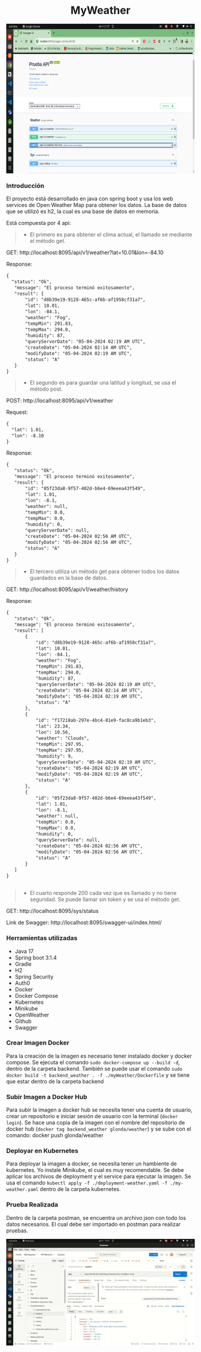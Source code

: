 <center>
  <h1> MyWeather </h1>
</center>
<code><p align="center"><img height="400" src="https://github.com/gustavolonda/GrupoPromerica/blob/master/imagApp/swagger.png" title="app" style="display: block;margin-left: auto;margin-right: auto;"></p></code>

### Introducción

El proyecto está desarrollado en java con spring boot y usa los  web services de Open Weather Map para obtener los datos. La base de datos que se utilizó es h2, la cual es una base de datos en memoria.

Está compuesta por 4 api:

>* El primero es para obtener el clima actual, el llamado se mediante el método get.

GET: http://localhost:8095/api/v1/weather?lat=10.01&lon=-84.10

Response:
```
{
  "status": "Ok",
   "message": "El proceso terminó exitosamente",
   "result": {
       "id": "d8b39e19-9128-465c-af6b-af1958cf31a7",
       "lat": 10.01,
       "lon": -84.1,
       "weather": "Fog",
       "tempMin": 291.83,
       "tempMax": 294.0,
       "humidity": 87,
       "queryServerDate": "05-04-2024 02:19 AM UTC",
       "createDate": "05-04-2024 02:14 AM UTC",
       "modifyDate": "05-04-2024 02:19 AM UTC",
       "status": "A"
   }
}
```

>* El segundo es para  guardar una latitud y longitud, se usa el método post.

POST: http://localhost:8095/api/v1/weather

Request:
```
{
  "lat": 1.01,
  "lon": -8.10
}
```
Response:
```
{
   "status": "Ok",
   "message": "El proceso terminó exitosamente",
   "result": {
       "id": "05f23da8-9f57-402d-b6e4-69eeea43f549",
       "lat": 1.01,
       "lon": -8.1,
       "weather": null,
       "tempMin": 0.0,
       "tempMax": 0.0,
       "humidity": 0,
       "queryServerDate": null,
       "createDate": "05-04-2024 02:56 AM UTC",
       "modifyDate": "05-04-2024 02:56 AM UTC",
       "status": "A"
   }
}
```

>* El tercero utiliza un método get para obtener todos los datos guardados en la base de datos.

GET: http://localhost:8095/api/v1/weather/history

Response:
```
{
   "status": "Ok",
   "message": "El proceso terminó exitosamente",
   "result": [
       {
           "id": "d8b39e19-9128-465c-af6b-af1958cf31a7",
           "lat": 10.01,
           "lon": -84.1,
           "weather": "Fog",
           "tempMin": 291.83,
           "tempMax": 294.0,
           "humidity": 87,
           "queryServerDate": "05-04-2024 02:19 AM UTC",
           "createDate": "05-04-2024 02:14 AM UTC",
           "modifyDate": "05-04-2024 02:19 AM UTC",
           "status": "A"
       },
       {
           "id": "f17218ab-297e-4bc4-81e9-fac8ca9b1eb3",
           "lat": 23.34,
           "lon": 10.56,
           "weather": "Clouds",
           "tempMin": 297.95,
           "tempMax": 297.95,
           "humidity": 9,
           "queryServerDate": "05-04-2024 02:19 AM UTC",
           "createDate": "05-04-2024 02:19 AM UTC",
           "modifyDate": "05-04-2024 02:19 AM UTC",
           "status": "A"
       },
       {
           "id": "05f23da8-9f57-402d-b6e4-69eeea43f549",
           "lat": 1.01,
           "lon": -8.1,
           "weather": null,
           "tempMin": 0.0,
           "tempMax": 0.0,
           "humidity": 0,
           "queryServerDate": null,
           "createDate": "05-04-2024 02:56 AM UTC",
           "modifyDate": "05-04-2024 02:56 AM UTC",
           "status": "A"
       }
   ]
}


```


> * El cuarto responde 200 cada vez que es llamado y no tiene seguridad. Se puede llamar sin token y se usa el método get.

GET: http://localhost:8095/sys/status

Link de Swagger: http://localhost:8095/swagger-ui/index.html/

### Herramientas utilizadas
* Java 17
* Spring boot 3.1.4
* Gradle
* H2
* Spring Security
* Auth0
* Docker
* Docker Compose
* Kubernetes
* Minikube
* OpenWeather
* Github
* Swagger
  
### Crear Imagen Docker
Para la creación de la imagen es necesario tener instalado docker y docker compose. Se ejecuta el comando  ` sudo docker-compose up --build -d `, dentro de la carpeta backend.
También se puede usar el comando ` sudo docker build -t backend_weather . -f ./myWeather/Dockerfile ` y se tiene que estar dentro de la carpeta backend

### Subir Imagen a Docker Hub
Para subir la imagen a docker hub se necesita tener una cuenta de usuario, crear un repositorio e iniciar sesión de usuario con la terminal (`docker login`).  Se hace una copia de la imagen con el nombre del repositorio de docker hub (`docker tag backend_weather glonda/weather`) y se sube con el comando: docker push glonda/weather

### Deployar en Kubernetes
Para deployar la imagen a docker, se necesita tener un hambiente de kubernetes. Yo instale Minikube, el cual es muy recomendable.
Se debe aplicar los archivos de deployment y el service para ejecutar la imagen. Se usa el comando  `kubectl apply -f ./deployment-weather.yaml -f ./my-weather.yaml` dentro de la carpeta kubernetes.

### Prueba Realizada
Dentro de la carpeta postman, se encuentra un archivo json con todo los datos necesarios. El cual debe ser importado en postman para realizar pruebas. 


<code><p align="center"><img src="https://github.com/gustavolonda/GrupoPromerica/blob/master/imagApp/app.gif" title="app" style="display: block;margin-left: auto;margin-right: auto;"></p></code>
